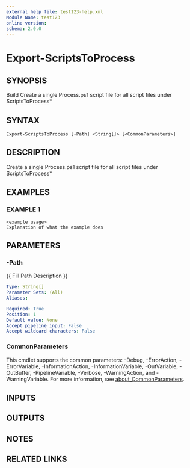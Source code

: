 ```yaml
---
external help file: test123-help.xml
Module Name: test123
online version:
schema: 2.0.0
---
```


# Export-ScriptsToProcess

## SYNOPSIS
Build
Create a single Process.ps1 script file for all script files under ScriptsToProcess\*

## SYNTAX

```
Export-ScriptsToProcess [-Path] <String[]> [<CommonParameters>]
```

## DESCRIPTION
Create a single Process.ps1 script file for all script files under ScriptsToProcess\*

## EXAMPLES

### EXAMPLE 1
```
<example usage>
Explanation of what the example does
```

## PARAMETERS

### -Path
{{ Fill Path Description }}

```yaml
Type: String[]
Parameter Sets: (All)
Aliases:

Required: True
Position: 1
Default value: None
Accept pipeline input: False
Accept wildcard characters: False
```

### CommonParameters
This cmdlet supports the common parameters: -Debug, -ErrorAction, -ErrorVariable, -InformationAction, -InformationVariable, -OutVariable, -OutBuffer, -PipelineVariable, -Verbose, -WarningAction, and -WarningVariable. For more information, see [about_CommonParameters](http://go.microsoft.com/fwlink/?LinkID=113216).

## INPUTS

## OUTPUTS

## NOTES

## RELATED LINKS
